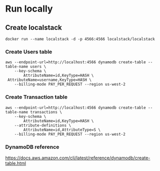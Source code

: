 # Run locally

## Create localstack

```
docker run --name localstack -d -p 4566:4566 localstack/localstack
```

### Create Users table
```
aws --endpoint-url=http://localhost:4566 dynamodb create-table --table-name users \
    --key-schema \
        AttributeName=id,KeyType=HASH \
 AttributeName=username,KeyType=HASH \
    --billing-mode PAY_PER_REQUEST --region us-west-2
```

### Create Transaction table
```
aws --endpoint-url=http://localhost:4566 dynamodb create-table --table-name transactions \
    --key-schema \
        AttributeName=id,KeyType=HASH \
    --attribute-definitions \
        AttributeName=id,AttributeType=S \
    --billing-mode PAY_PER_REQUEST --region us-west-2
```

### DynamoDB reference
https://docs.aws.amazon.com/cli/latest/reference/dynamodb/create-table.html